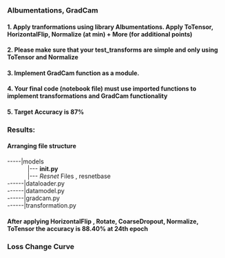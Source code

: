 ### Albumentations, GradCam 
#### 1.	Apply tranformations using library Albumentations. Apply ToTensor, HorizontalFlip, Normalize (at min) + More (for additional points)
#### 2.	Please make sure that your test_transforms are simple and only using ToTensor and Normalize
#### 3.	Implement GradCam function as a module.
#### 4.	Your final code (notebook file) must use imported functions to implement transformations and GradCam functionality
#### 5.	Target Accuracy is 87%

### Results:
#### Arranging file structure

-----|models </br>
&nbsp;&nbsp;&nbsp;&nbsp;&nbsp;&nbsp;&nbsp;&nbsp;&nbsp;&nbsp;&nbsp;&nbsp;|---  __init.py__ <br>
&nbsp;&nbsp;&nbsp;&nbsp;&nbsp;&nbsp;&nbsp;&nbsp;&nbsp;&nbsp;&nbsp;&nbsp;|--- *Resnet* Files , resnetbase <br>
------|dataloader.py <br>
------|datamodel.py </br>
------|gradcam.py <br>
------|transformation.py <br>

#### After applying HorizontalFlip , Rotate, CoarseDropout, Normalize, ToTensor the accuracy is 88.40% at 24th epoch

### Loss Change Curve
